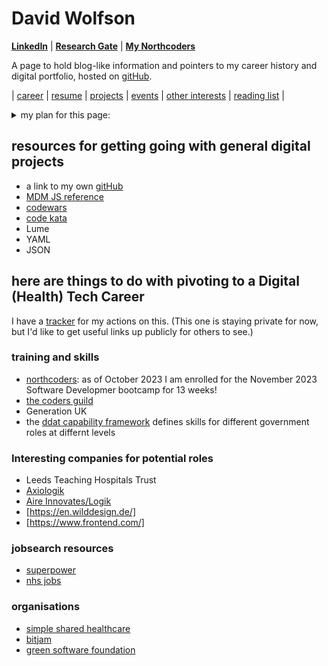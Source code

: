 # David Wolfson
**[LinkedIn](https://www.linkedin.com/in/david-wolfson-6149a38/ "LinkedIn")** |
**[Research Gate](https://www.researchgate.net/profile/David-Wolfson-8)** | **[My Northcoders](https://account.northcoders.com/)**

A page to hold blog-like information and pointers to my career history and digital portfolio, hosted on [gitHub](https://github.com/WolfieKnee/).

| [career](medicalDevices.md) | [resume](resume.md) | [projects](projects.md) | [events](events.md) | [other interests](otherInterests.md) | [reading list](readingList.md) |

<details>
<summary> my plan for this page:</summary>
a lot of this is inspired by [open innovations](https://open-innovations.org/)...

  - When it is a bit more ready I should redirect my [personal url: davidwolfson.co.uk](davidwolfson.co.uk) to this, but for now it can stay pointing to [my LinkedIn profile](https://www.linkedin.com/in/david-wolfson-6149a38/)
  - add some style and structure, possibly through Lume. [Andy Bell's site](https://andy-bell.co.uk/) might be a good inspiration for this.

This [markdown guide]([https://github.com/adam-p/markdown-here/wiki/Markdown-Cheatsheet#html](https://docs.github.com/en/get-started/writing-on-github/getting-started-with-writing-and-formatting-on-github/basic-writing-and-formatting-syntax)) is helpful.
</details>

## resources for getting going with general digital projects
 * a link to my own [gitHub](https://github.com/WolfieKnee/)
 * [MDM JS reference](https://developer.mozilla.org/en-US/docs/Web/JavaScript)
 * [codewars](https://www.codewars.com/)
 * [code kata](http://codekata.com/)
 * Lume
 * YAML
 * JSON 

## here are things to do with pivoting to a Digital (Health) Tech Career
I have a [tracker](https://docs.google.com/spreadsheets/d/1gVUXxEQxiFwOGSN3j87z4kNrJ43kaHIns3qNJZ93_lk/edit?usp=sharing) for my actions on this. (This one is staying private for now, but I'd like to get useful links up publicly for others to see.) 
### training and skills
 * [northcoders](https://northcoders.com/our-courses/coding-bootcamp): as of October 2023 I am enrolled for the November 2023 Software Developmer bootcamp for 13 weeks!
 * [the coders guild](https://thecodersguild.org.uk/course-directory/#courses)
 * Generation UK
 * the [ddat capability framework](https://ddat-capability-framework.service.gov.uk/) defines skills for different government roles at differnt levels
### Interesting companies for potential roles
 * Leeds Teaching Hospitals Trust
 * [Axiologik](https://axiologik.com/work-with-us)
 * [Aire Innovates/Logik ](https://www.airelogic.com/careers#vacancies)
 * [https://en.wilddesign.de/]
 * [https://www.frontend.com/]
### jobsearch resources
* [superpower](https://superpower.tech/)
* [nhs jobs](https://beta.jobs.nhs.uk/candidate/)

### organisations
 * [simple shared healthcare](https://www.simple.uk.net/)
 * [bitjam](https://bitjam.org.uk/)
 * [green software foundation](https://greensoftware.foundation/)
